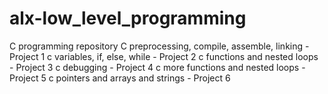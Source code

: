 # alx-low_level_programming
C programming repository
C preprocessing, compile, assemble, linking - Project 1
c variables, if, else, while - Project 2
c functions and nested loops - Project 3
c debugging - Project 4
c more functions and nested loops - Project 5
c pointers and arrays and strings - Project 6

